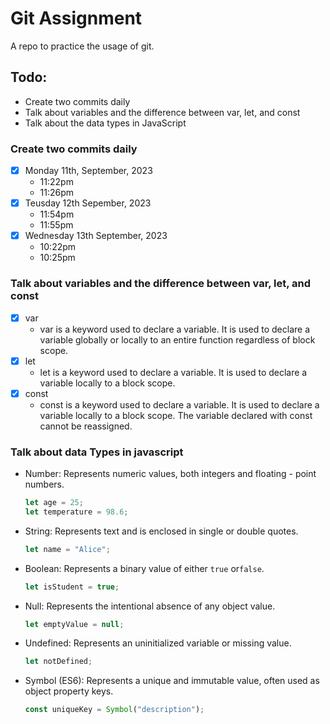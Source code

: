 # Git Assignment

A repo to practice the usage of git.

## Todo:

-   Create two commits daily
-   Talk about variables and the difference between var, let, and const
-   Talk about the data types in JavaScript

### Create two commits daily

-   [x] Monday 11th, September, 2023
    -   11:22pm
    -   11:26pm
-   [x] Teusday 12th Sepember, 2023
    -   11:54pm
    -   11:55pm
-   [x] Wednesday 13th September, 2023
    -   10:22pm
    -   10:25pm

### Talk about variables and the difference between var, let, and const

-   [x] var
    -   var is a keyword used to declare a variable. It is used to declare a variable globally or locally to an entire function regardless of block scope.
-   [x] let
    -   let is a keyword used to declare a variable. It is used to declare a variable locally to a block scope.
-   [x] const
    -   const is a keyword used to declare a variable. It is used to declare a variable locally to a block scope. The variable declared with const cannot be reassigned.

### Talk about data Types in javascript

-   Number: Represents numeric values, both integers and floating - point numbers.

    ```javascript
    let age = 25;
    let temperature = 98.6;
    ```

-   String: Represents text and is enclosed in single or double quotes.

    ```javascript
    let name = "Alice";
    ```

-   Boolean: Represents a binary value of either `true` or`false`.

    ```javascript
    let isStudent = true;
    ```

-   Null: Represents the intentional absence of any object value.

    ```javascript
    let emptyValue = null;
    ```

-   Undefined: Represents an uninitialized variable or missing value.

    ```javascript
    let notDefined;
    ```

-   Symbol (ES6): Represents a unique and immutable value, often used as object property keys.

    ```javascript
    const uniqueKey = Symbol("description");
    ```
